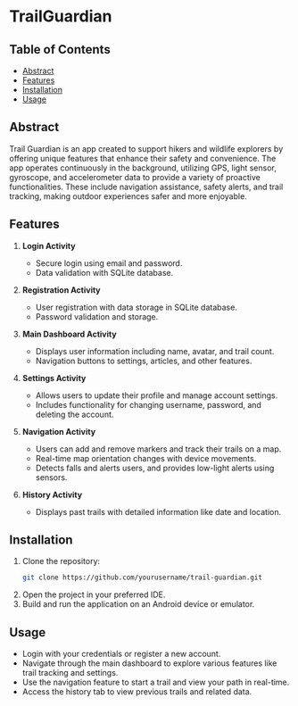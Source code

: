 # TrailGuardian

## Table of Contents

- [Abstract](#abstract)
- [Features](#features)
- [Installation](#installation)
- [Usage](#usage)

## Abstract

Trail Guardian is an app created to support hikers and wildlife explorers by offering unique features that enhance their safety and convenience. The app operates continuously in the background, utilizing GPS, light sensor, gyroscope, and accelerometer data to provide a variety of proactive functionalities. These include navigation assistance, safety alerts, and trail tracking, making outdoor experiences safer and more enjoyable.

## Features

1. **Login Activity**
   - Secure login using email and password.
   - Data validation with SQLite database.

2. **Registration Activity**
   - User registration with data storage in SQLite database.
   - Password validation and storage.

3. **Main Dashboard Activity**
   - Displays user information including name, avatar, and trail count.
   - Navigation buttons to settings, articles, and other features.

4. **Settings Activity**
   - Allows users to update their profile and manage account settings.
   - Includes functionality for changing username, password, and deleting the account.

5. **Navigation Activity**
   - Users can add and remove markers and track their trails on a map.
   - Real-time map orientation changes with device movements.
   - Detects falls and alerts users, and provides low-light alerts using sensors.

6. **History Activity**
   - Displays past trails with detailed information like date and location.

## Installation

1. Clone the repository:
   ```bash
   git clone https://github.com/yourusername/trail-guardian.git
2. Open the project in your preferred IDE.
3. Build and run the application on an Android device or emulator.

## Usage
- Login with your credentials or register a new account.
- Navigate through the main dashboard to explore various features like trail tracking and settings.
- Use the navigation feature to start a trail and view your path in real-time.
- Access the history tab to view previous trails and related data.
